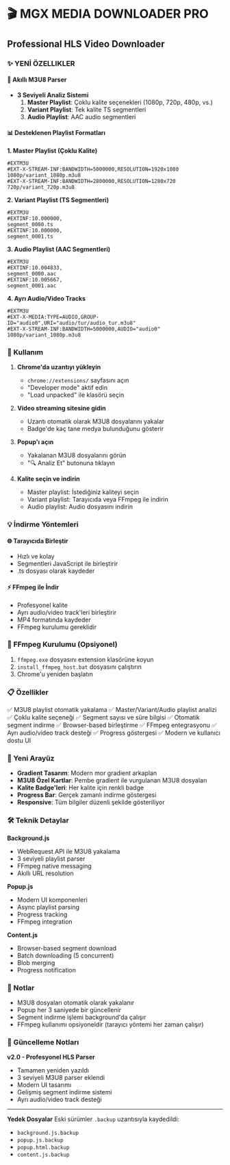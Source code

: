# 🎬 MGX MEDIA DOWNLOADER PRO
## Professional HLS Video Downloader

### ✨ YENİ ÖZELLIKLER

#### 🎯 Akıllı M3U8 Parser
- **3 Seviyeli Analiz Sistemi**
  1. **Master Playlist**: Çoklu kalite seçenekleri (1080p, 720p, 480p, vs.)
  2. **Variant Playlist**: Tek kalite TS segmentleri
  3. **Audio Playlist**: AAC audio segmentleri

#### 📊 Desteklenen Playlist Formatları

**1. Master Playlist (Çoklu Kalite)**
```m3u8
#EXTM3U
#EXT-X-STREAM-INF:BANDWIDTH=5000000,RESOLUTION=1920x1080
1080p/variant_1080p.m3u8
#EXT-X-STREAM-INF:BANDWIDTH=2800000,RESOLUTION=1280x720
720p/variant_720p.m3u8
```

**2. Variant Playlist (TS Segmentleri)**
```m3u8
#EXTM3U
#EXTINF:10.000000,
segment_0000.ts
#EXTINF:10.000000,
segment_0001.ts
```

**3. Audio Playlist (AAC Segmentleri)**
```m3u8
#EXTM3U
#EXTINF:10.004833,
segment_0000.aac
#EXTINF:10.005667,
segment_0001.aac
```

**4. Ayrı Audio/Video Tracks**
```m3u8
#EXTM3U
#EXT-X-MEDIA:TYPE=AUDIO,GROUP-ID="audio0",URI="audio/tur/audio_tur.m3u8"
#EXT-X-STREAM-INF:BANDWIDTH=5000000,AUDIO="audio0"
1080p/variant_1080p.m3u8
```

### 🚀 Kullanım

1. **Chrome'da uzantıyı yükleyin**
   - `chrome://extensions/` sayfasını açın
   - "Developer mode" aktif edin
   - "Load unpacked" ile klasörü seçin

2. **Video streaming sitesine gidin**
   - Uzantı otomatik olarak M3U8 dosyalarını yakalar
   - Badge'de kaç tane medya bulunduğunu gösterir

3. **Popup'ı açın**
   - Yakalanan M3U8 dosyalarını görün
   - "🔍 Analiz Et" butonuna tıklayın

4. **Kalite seçin ve indirin**
   - Master playlist: İstediğiniz kaliteyi seçin
   - Variant playlist: Tarayıcıda veya FFmpeg ile indirin
   - Audio playlist: Audio dosyasını indirin

### 💡 İndirme Yöntemleri

#### 🌐 Tarayıcıda Birleştir
- Hızlı ve kolay
- Segmentleri JavaScript ile birleştirir
- .ts dosyası olarak kaydeder

#### ⚡ FFmpeg ile İndir
- Profesyonel kalite
- Ayrı audio/video track'leri birleştirir
- MP4 formatında kaydeder
- FFmpeg kurulumu gereklidir

### 🔧 FFmpeg Kurulumu (Opsiyonel)

1. `ffmpeg.exe` dosyasını extension klasörüne koyun
2. `install_ffmpeg_host.bat` dosyasını çalıştırın
3. Chrome'u yeniden başlatın

### 📋 Özellikler

✅ M3U8 playlist otomatik yakalama
✅ Master/Variant/Audio playlist analizi
✅ Çoklu kalite seçeneği
✅ Segment sayısı ve süre bilgisi
✅ Otomatik segment indirme
✅ Browser-based birleştirme
✅ FFmpeg entegrasyonu
✅ Ayrı audio/video track desteği
✅ Progress göstergesi
✅ Modern ve kullanıcı dostu UI

### 🎨 Yeni Arayüz

- **Gradient Tasarım**: Modern mor gradient arkaplan
- **M3U8 Özel Kartlar**: Pembe gradient ile vurgulanan M3U8 dosyaları
- **Kalite Badge'leri**: Her kalite için renkli badge
- **Progress Bar**: Gerçek zamanlı indirme göstergesi
- **Responsive**: Tüm bilgiler düzenli şekilde gösteriliyor

### 🛠️ Teknik Detaylar

**Background.js**
- WebRequest API ile M3U8 yakalama
- 3 seviyeli playlist parser
- FFmpeg native messaging
- Akıllı URL resolution

**Popup.js**
- Modern UI komponenleri
- Async playlist parsing
- Progress tracking
- FFmpeg integration

**Content.js**
- Browser-based segment download
- Batch downloading (5 concurrent)
- Blob merging
- Progress notification

### 📝 Notlar

- M3U8 dosyaları otomatik olarak yakalanır
- Popup her 3 saniyede bir güncellenir
- Segment indirme işlemi background'da çalışır
- FFmpeg kullanımı opsiyoneldir (tarayıcı yöntemi her zaman çalışır)

### 🔄 Güncelleme Notları

**v2.0 - Profesyonel HLS Parser**
- Tamamen yeniden yazıldı
- 3 seviyeli M3U8 parser eklendi
- Modern UI tasarımı
- Gelişmiş segment indirme sistemi
- Ayrı audio/video track desteği

---

**Yedek Dosyalar**
Eski sürümler `.backup` uzantısıyla kaydedildi:
- `background.js.backup`
- `popup.js.backup`
- `popup.html.backup`
- `content.js.backup`
